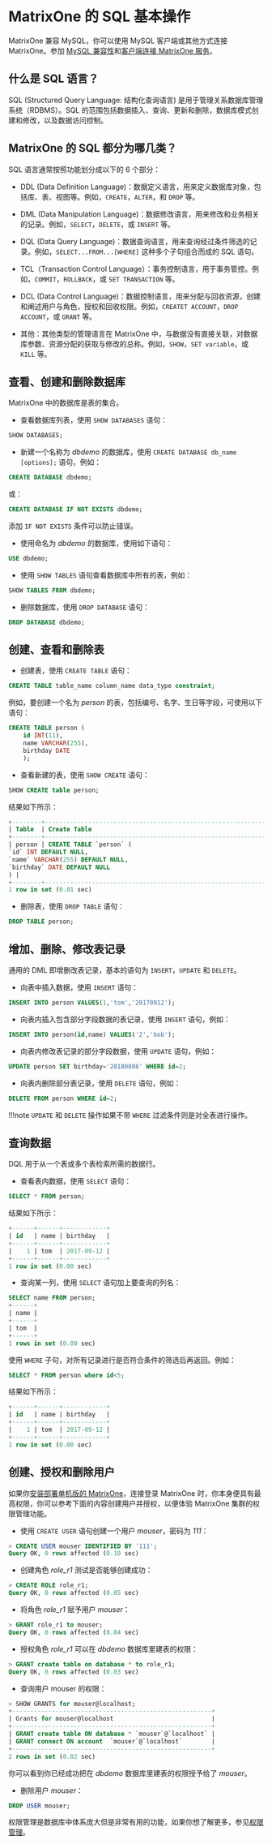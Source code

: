 # MatrixOne 的 SQL 基本操作

MatrixOne 兼容 MySQL，你可以使用 MySQL 客户端或其他方式连接 MatrixOne。参加 [MySQL 兼容性](../Overview/feature/mysql-compatibility.md)和[客户端连接 MatrixOne 服务](../Develop/connect-mo/database-client-tools.md)。

## 什么是 SQL 语言？

SQL (Structured Query Language: 结构化查询语言) 是用于管理关系数据库管理系统（RDBMS）。SQL 的范围包括数据插入、查询、更新和删除，数据库模式创建和修改，以及数据访问控制。

## MatrixOne 的 SQL 都分为哪几类？

SQL 语言通常按照功能划分成以下的 6 个部分：

- DDL (Data Definition Language)：数据定义语言，用来定义数据库对象，包括库、表、视图等。例如，`CREATE`，`ALTER`，和 `DROP` 等。

- DML (Data Manipulation Language)：数据修改语言，用来修改和业务相关的记录。例如，`SELECT`，`DELETE`，或 `INSERT` 等。

- DQL (Data Query Language)：数据查询语言，用来查询经过条件筛选的记录。例如，`SELECT...FROM...[WHERE]` 这种多个子句组合而成的 SQL 语句。

- TCL（Transaction Control Language）：事务控制语言，用于事务管控。例如，`COMMIT`，`ROLLBACK`，或 `SET TRANSACTION` 等。

- DCL (Data Control Language)：数据控制语言，用来分配与回收资源，创建和阐述用户与角色，授权和回收权限。例如，`CREATET ACCOUNT`，`DROP ACCOUNT`，或 `GRANT` 等。

- 其他：其他类型的管理语言在 MatrixOne 中，与数据没有直接关联，对数据库参数、资源分配的获取与修改的总称。例如，`SHOW`，`SET variable`，或 `KILL` 等。

## 查看、创建和删除数据库

MatrixOne 中的数据库是表的集合。

- 查看数据库列表，使用 `SHOW DATABASES` 语句：

```sql
SHOW DATABASES;
```

- 新建一个名称为 *dbdemo* 的数据库，使用 `CREATE DATABASE db_name [options];` 语句，例如：

```sql
CREATE DATABASE dbdemo;
```

或：

```sql
CREATE DATABASE IF NOT EXISTS dbdemo;
```

添加 `IF NOT EXISTS` 条件可以防止错误。

- 使用命名为 *dbdemo* 的数据库，使用如下语句：

```sql
USE dbdemo;
```

- 使用 `SHOW TABLES` 语句查看数据库中所有的表，例如：

```sql
SHOW TABLES FROM dbdemo;
```

- 删除数据库，使用 `DROP DATABASE` 语句：

```sql
DROP DATABASE dbdemo;
```

## 创建、查看和删除表

- 创建表，使用 `CREATE TABLE` 语句：

```sql
CREATE TABLE table_name column_name data_type constraint;
```

例如，要创建一个名为 *person* 的表，包括编号、名字、生日等字段，可使用以下语句：

```sql
CREATE TABLE person (
    id INT(11),
    name VARCHAR(255),
    birthday DATE
    );
```

- 查看新建的表，使用 `SHOW CREATE` 语句：

```sql
SHOW CREATE table person;
```

结果如下所示：

```sql
+--------+-----------------------------------------------------------------------------------------------------------------+
| Table  | Create Table                                                                                                    |
+--------+-----------------------------------------------------------------------------------------------------------------+
| person | CREATE TABLE `person` (
`id` INT DEFAULT NULL,
`name` VARCHAR(255) DEFAULT NULL,
`birthday` DATE DEFAULT NULL
) |
+--------+-----------------------------------------------------------------------------------------------------------------+
1 row in set (0.01 sec)
```

- 删除表，使用 `DROP TABLE` 语句：

```sql
DROP TABLE person;
```

## 增加、删除、修改表记录

通用的 DML 即增删改表记录，基本的语句为 `INSERT`，`UPDATE` 和 `DELETE`。

- 向表中插入数据，使用 `INSERT` 语句：

```sql
INSERT INTO person VALUES(1,'tom','20170912');
```

- 向表内插入包含部分字段数据的表记录，使用 `INSERT` 语句，例如：

```sql
INSERT INTO person(id,name) VALUES('2','bob');
```

- 向表内修改表记录的部分字段数据，使用 `UPDATE` 语句，例如：

```sql
UPDATE person SET birthday='20180808' WHERE id=2;
```

- 向表内删除部分表记录，使用 `DELETE` 语句，例如：

```sql
DELETE FROM person WHERE id=2;
```

!!!note
   `UPDATE` 和 `DELETE` 操作如果不带 `WHERE` 过滤条件则是对全表进行操作。

## 查询数据

DQL 用于从一个表或多个表检索所需的数据行。

- 查看表内数据，使用 `SELECT` 语句：

```sql
SELECT * FROM person;
```

结果如下所示：

```sql
+------+------+------------+
| id   | name | birthday   |
+------+------+------------+
|    1 | tom  | 2017-09-12 |
+------+------+------------+
1 row in set (0.00 sec)
```

- 查询某一列，使用 `SELECT` 语句加上要查询的列名：

```sql
SELECT name FROM person;
+------+
| name |
+------+
| tom  |
+------+
1 rows in set (0.00 sec)
```

使用 `WHERE` 子句，对所有记录进行是否符合条件的筛选后再返回。例如：

```sql
SELECT * FROM person where id<5;
```

结果如下所示：

```sql
+------+------+------------+
| id   | name | birthday   |
+------+------+------------+
|    1 | tom  | 2017-09-12 |
+------+------+------------+
1 row in set (0.00 sec)
```

## 创建、授权和删除用户

如果你[安装部署单机版的 MatrixOne](../Get-Started/install-standalone-matrixone.md)，连接登录 MatrixOne 时，你本身便具有最高权限，你可以参考下面的内容创建用户并授权，以便体验 MatrixOne 集群的权限管理功能。

- 使用 `CREATE USER` 语句创建一个用户 *mouser*，密码为 *111*：

```sql
> CREATE USER mouser IDENTIFIED BY '111';
Query OK, 0 rows affected (0.10 sec)
```

- 创建角色 *role_r1* 测试是否能够创建成功：

```sql
> CREATE ROLE role_r1;
Query OK, 0 rows affected (0.05 sec)
```

- 将角色 *role_r1* 赋予用户 *mouser*：

```sql
> GRANT role_r1 to mouser;
Query OK, 0 rows affected (0.04 sec)
```

- 授权角色 *role_r1* 可以在 *dbdemo* 数据库里建表的权限：

```sql
> GRANT create table on database * to role_r1;
Query OK, 0 rows affected (0.03 sec)
```

- 查询用户 mouser 的权限：

```sql
> SHOW GRANTS for mouser@localhost;
+-------------------------------------------------------+
| Grants for mouser@localhost                           |
+-------------------------------------------------------+
| GRANT create table ON database * `mouser`@`localhost` |
| GRANT connect ON account  `mouser`@`localhost`        |
+-------------------------------------------------------+
2 rows in set (0.02 sec)
```

你可以看到你已经成功把在 *dbdemo* 数据库里建表的权限授予给了 *mouser*。

- 删除用户 *mouser*：

```sql
DROP USER mouser;
```

权限管理是数据库中体系庞大但是非常有用的功能，如果你想了解更多，参见[权限管理](../Security/about-privilege-management.md)。
